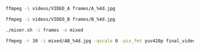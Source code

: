 ```bash
ffmpeg -i videos/VIDEO_A frames/A_%4d.jpg
```
```bash
ffmpeg -i videos/VIDEO_B frames/B_%4d.jpg
```
```bash
./mixer.sh -i frames -o mixed
```
```bash
ffmpeg -r 30 -i mixed/AB_%4d.jpg -qscale 0 -pix_fmt yuv420p final_video.mp4
```
